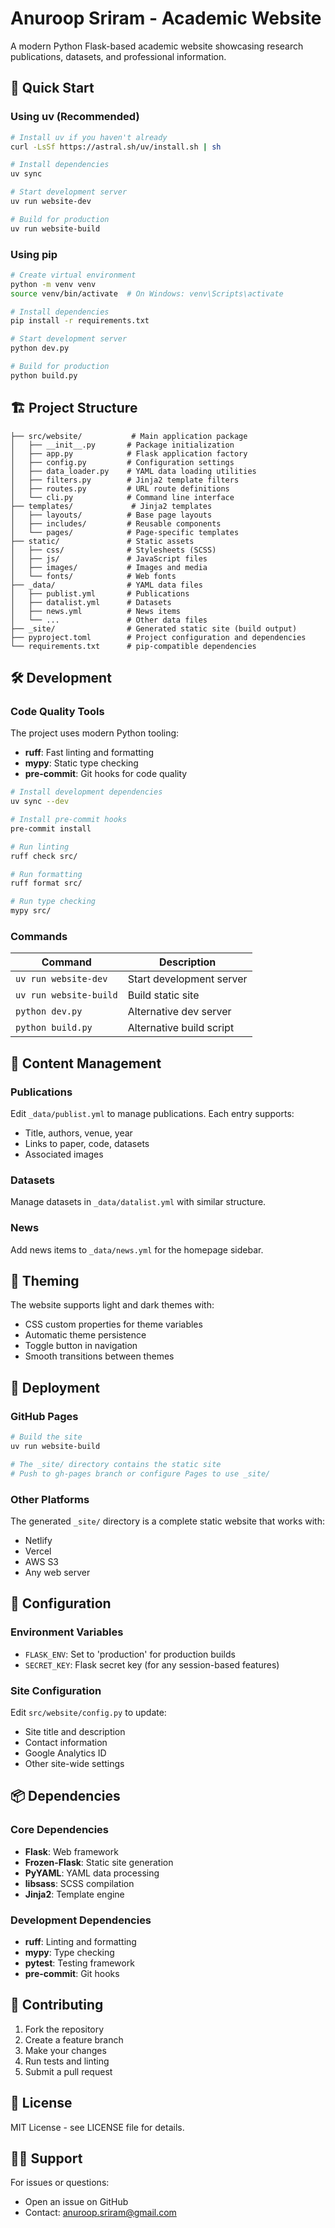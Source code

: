 # Anuroop Sriram - Academic Website

A modern Python Flask-based academic website showcasing research publications, datasets, and professional information.

## 🚀 Quick Start

### Using uv (Recommended)

```bash
# Install uv if you haven't already
curl -LsSf https://astral.sh/uv/install.sh | sh

# Install dependencies
uv sync

# Start development server
uv run website-dev

# Build for production
uv run website-build
```

### Using pip

```bash
# Create virtual environment
python -m venv venv
source venv/bin/activate  # On Windows: venv\Scripts\activate

# Install dependencies
pip install -r requirements.txt

# Start development server
python dev.py

# Build for production
python build.py
```

## 🏗️ Project Structure

```
├── src/website/           # Main application package
│   ├── __init__.py       # Package initialization
│   ├── app.py            # Flask application factory
│   ├── config.py         # Configuration settings
│   ├── data_loader.py    # YAML data loading utilities
│   ├── filters.py        # Jinja2 template filters
│   ├── routes.py         # URL route definitions
│   └── cli.py            # Command line interface
├── templates/             # Jinja2 templates
│   ├── layouts/          # Base page layouts
│   ├── includes/         # Reusable components
│   └── pages/            # Page-specific templates
├── static/               # Static assets
│   ├── css/              # Stylesheets (SCSS)
│   ├── js/               # JavaScript files
│   ├── images/           # Images and media
│   └── fonts/            # Web fonts
├── _data/                # YAML data files
│   ├── publist.yml       # Publications
│   ├── datalist.yml      # Datasets
│   ├── news.yml          # News items
│   └── ...               # Other data files
├── _site/                # Generated static site (build output)
├── pyproject.toml        # Project configuration and dependencies
└── requirements.txt      # pip-compatible dependencies
```

## 🛠️ Development

### Code Quality Tools

The project uses modern Python tooling:

- **ruff**: Fast linting and formatting
- **mypy**: Static type checking
- **pre-commit**: Git hooks for code quality

```bash
# Install development dependencies
uv sync --dev

# Install pre-commit hooks
pre-commit install

# Run linting
ruff check src/

# Run formatting
ruff format src/

# Run type checking
mypy src/
```

### Commands

| Command | Description |
|---------|-------------|
| `uv run website-dev` | Start development server |
| `uv run website-build` | Build static site |
| `python dev.py` | Alternative dev server |
| `python build.py` | Alternative build script |

## 📝 Content Management

### Publications
Edit `_data/publist.yml` to manage publications. Each entry supports:
- Title, authors, venue, year
- Links to paper, code, datasets
- Associated images

### Datasets
Manage datasets in `_data/datalist.yml` with similar structure.

### News
Add news items to `_data/news.yml` for the homepage sidebar.

## 🎨 Theming

The website supports light and dark themes with:
- CSS custom properties for theme variables
- Automatic theme persistence
- Toggle button in navigation
- Smooth transitions between themes

## 🚀 Deployment

### GitHub Pages
```bash
# Build the site
uv run website-build

# The _site/ directory contains the static site
# Push to gh-pages branch or configure Pages to use _site/
```

### Other Platforms
The generated `_site/` directory is a complete static website that works with:
- Netlify
- Vercel
- AWS S3
- Any web server

## 🔧 Configuration

### Environment Variables
- `FLASK_ENV`: Set to 'production' for production builds
- `SECRET_KEY`: Flask secret key (for any session-based features)

### Site Configuration
Edit `src/website/config.py` to update:
- Site title and description
- Contact information
- Google Analytics ID
- Other site-wide settings

## 📦 Dependencies

### Core Dependencies
- **Flask**: Web framework
- **Frozen-Flask**: Static site generation
- **PyYAML**: YAML data processing
- **libsass**: SCSS compilation
- **Jinja2**: Template engine

### Development Dependencies
- **ruff**: Linting and formatting
- **mypy**: Type checking
- **pytest**: Testing framework
- **pre-commit**: Git hooks

## 🤝 Contributing

1. Fork the repository
2. Create a feature branch
3. Make your changes
4. Run tests and linting
5. Submit a pull request

## 📄 License

MIT License - see LICENSE file for details.

## 🙋‍♂️ Support

For issues or questions:
- Open an issue on GitHub
- Contact: anuroop.sriram@gmail.com